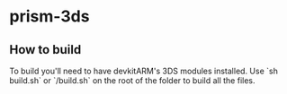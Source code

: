 # prism-3ds

<h2> How to build </h2>
To build you'll need to have devkitARM's 3DS modules installed. <nl>
Use `sh build.sh` or `/build.sh` on the root of the folder to build all the files.
